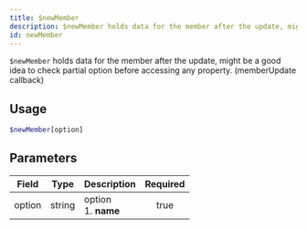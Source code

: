 ```yaml
---
title: $newMember
description: $newMember holds data for the member after the update, might be a good idea to check partial option before accessing any property. (memberUpdate callback)
id: newMember
---
```


`$newMember` holds data for the member after the update, might be a good idea to check partial option before accessing
any property. (memberUpdate callback)

## Usage

```php
$newMember[option]
```

## Parameters

| Field  | Type   | Description               | Required |
|--------|--------|---------------------------|:--------:|
| option | string | option <br /> 1. **name** |   true   |